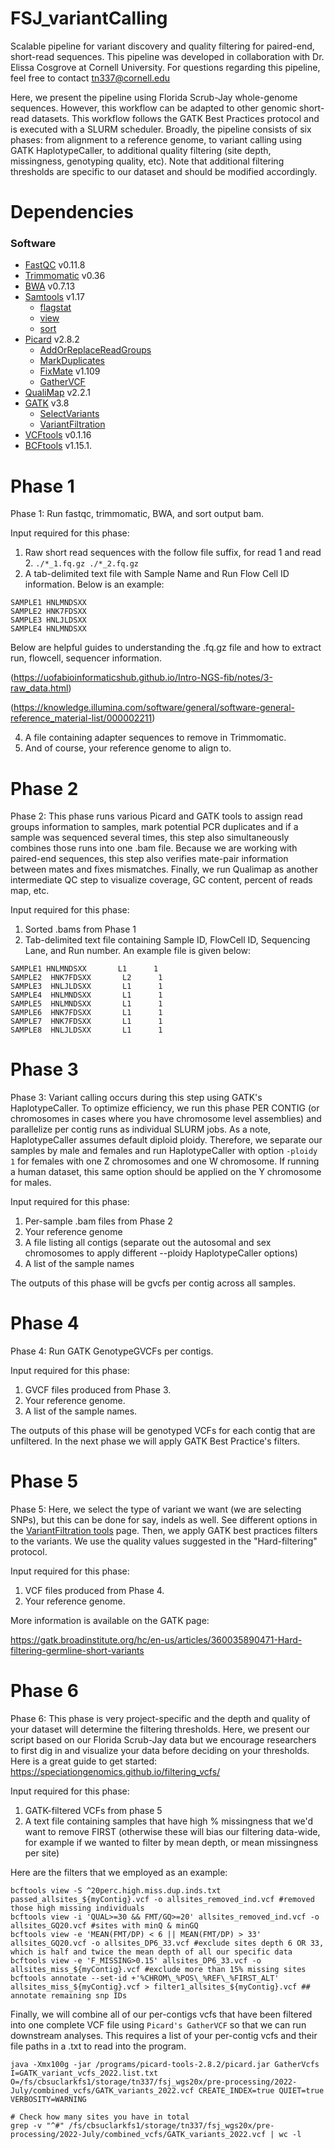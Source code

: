 # FSJ_variantCalling
Scalable pipeline for variant discovery and quality filtering for paired-end, short-read sequences. This pipeline was developed in collaboration with Dr. Elissa Cosgrove at Cornell University. For questions regarding this pipeline, feel free to contact tn337@cornell.edu

Here, we present the pipeline using Florida Scrub-Jay whole-genome sequences. However, this workflow can be adapted to other genomic short-read datasets. This workflow follows the GATK Best Practices protocol and is executed with a SLURM scheduler. Broadly, the pipeline consists of six phases: from alignment to a reference genome, to variant calling using GATK HaplotypeCaller, to additional quality filtering (site depth, missingness, genotyping quality, etc). Note that additional filtering thresholds are specific to our dataset and should be modified accordingly. 

# Dependencies
### Software
- [FastQC](https://www.bioinformatics.babraham.ac.uk/projects/fastqc/) v0.11.8
- [Trimmomatic](http://www.usadellab.org/cms/?page=trimmomatic) v0.36
- [BWA](https://bio-bwa.sourceforge.net/) v0.7.13
- [Samtools](http://www.htslib.org/doc/samtools) v1.17
   - [flagstat](http://www.htslib.org/doc/samtools-flagstat.html)
   - [view](http://www.htslib.org/doc/samtools-view.html)
   - [sort](https://www.htslib.org/doc/samtools-sort.html)
- [Picard](https://broadinstitute.github.io/picard/) v2.8.2
   - [AddOrReplaceReadGroups](https://gatk.broadinstitute.org/hc/en-us/articles/360037226472-AddOrReplaceReadGroups-Picard-)
   - [MarkDuplicates](https://gatk.broadinstitute.org/hc/en-us/articles/360037052812-MarkDuplicates-Picard-)
   - [FixMate](https://gatk.broadinstitute.org/hc/en-us/articles/360036713471-FixMateInformation-Picard-) v1.109
   - [GatherVCF](https://gatk.broadinstitute.org/hc/en-us/articles/360037422071-GatherVcfs-Picard-)
- [QualiMap](http://qualimap.conesalab.org/) v2.2.1 
- [GATK](https://gatk.broadinstitute.org/hc/en-us) v3.8
   - [SelectVariants](https://gatk.broadinstitute.org/hc/en-us/articles/360037055952-SelectVariants)
   - [VariantFiltration](https://gatk.broadinstitute.org/hc/en-us/articles/360037434691-VariantFiltration)
- [VCFtools](https://vcftools.sourceforge.net/) v0.1.16
- [BCFtools](https://samtools.github.io/bcftools/bcftools.html) v1.15.1.

# Phase 1
Phase 1: Run fastqc, trimmomatic, BWA, and sort output bam. 

Input required for this phase:
  1. Raw short read sequences with the follow file suffix, for read 1 and read 2. ```./*_1.fq.gz ./*_2.fq.gz```
  2. A tab-delimited text file with Sample Name and Run Flow Cell ID information. Below is an example:
  ``` 
SAMPLE1 HNLMNDSXX
SAMPLE2 HNK7FDSXX
SAMPLE3 HNLJLDSXX
SAMPLE4 HNLMNDSXX
  ```
  Below are helpful guides to understanding the .fq.gz file and how to extract run, flowcell, sequencer information.
  
  (https://uofabioinformaticshub.github.io/Intro-NGS-fib/notes/3-raw_data.html)
  
  (https://knowledge.illumina.com/software/general/software-general-reference_material-list/000002211)
  
  4. A file containing adapter sequences to remove in Trimmomatic.
  5. And of course, your reference genome to align to.
  
# Phase 2
Phase 2: This phase runs various Picard and GATK tools to assign read groups information to samples, mark potential PCR duplicates and if a sample was sequenced several times, this step also simultaneously combines those runs into one .bam file. Because we are working with paired-end sequences, this step also verifies mate-pair information between mates and fixes mismatches. Finally, we run Qualimap as another intermediate QC step to visualize coverage, GC content, percent of reads map, etc.

Input required for this phase:
   1. Sorted .bams from Phase 1
   2. Tab-delimited text file containing Sample ID, FlowCell ID, Sequencing Lane, and Run number. An example file is given below:
   
  ```
  SAMPLE1 HNLMNDSXX       L1      1
SAMPLE2  HNK7FDSXX       L2      1
SAMPLE3  HNLJLDSXX       L1      1
SAMPLE4  HNLMNDSXX       L1      1
SAMPLE5  HNLMNDSXX       L1      1
SAMPLE6  HNK7FDSXX       L1      1
SAMPLE7  HNK7FDSXX       L1      1
SAMPLE8  HNLJLDSXX       L1      1
```

# Phase 3
Phase 3: Variant calling occurs during this step using GATK's HaplotypeCaller. To optimize efficiency, we run this phase PER CONTIG (or chromosomes in cases where you have chromosome level assemblies) and parallelize per contig runs as individual SLURM jobs. As a note, HaplotypeCaller assumes default diploid ploidy. Therefore, we separate our samples by male and females and run HaplotypeCaller with option ```-ploidy 1``` for females with one Z chromosomes and one W chromosome. If running a human dataset, this same option should be applied on the Y chromosome for males. 

Input required for this phase:
   1. Per-sample .bam files from Phase 2
   2. Your reference genome
   3. A file listing all contigs (separate out the autosomal and sex chromosomes to apply different --ploidy HaplotypeCaller options)
   4. A list of the sample names

The outputs of this phase will be gvcfs per contig across all samples.

# Phase 4
Phase 4: Run GATK GenotypeGVCFs per contigs. 

Input required for this phase:
   1. GVCF files produced from Phase 3. 
   2. Your reference genome.
   3. A list of the sample names.
   
The outputs of this phase will be genotyped VCFs for each contig that are unfiltered. In the next phase we will apply GATK Best Practice's filters.

# Phase 5
Phase 5: Here, we select the type of variant we want (we are selecting SNPs), but this can be done for say, indels as well. See different options in the [VariantFiltration tools](https://gatk.broadinstitute.org/hc/en-us/articles/360037434691-VariantFiltration) page. Then, we apply GATK best practices filters to the variants. We use the quality values suggested in the "Hard-filtering" protocol.

Input required for this phase:
   1. VCF files produced from Phase 4. 
   2. Your reference genome.
   
   More information is available on the GATK page:
   
   https://gatk.broadinstitute.org/hc/en-us/articles/360035890471-Hard-filtering-germline-short-variants
   
 
   
# Phase 6
Phase 6: This phase is very project-specific and the depth and quality of your dataset will determine the filtering thresholds. Here, we present our script based on our Florida Scrub-Jay data but we encourage researchers to first dig in and visualize your data before deciding on your thresholds. Here is a great guide to get started: https://speciationgenomics.github.io/filtering_vcfs/

Input required for this phase:
   1. GATK-filtered VCFs from phase 5
   2. A text file containing samples that have high % missingness that we'd want to remove FIRST (otherwise these will bias our filtering data-wide, for example if we wanted to filter by mean depth, or mean missingness per site)
   
Here are the filters that we employed as an example:
```
bcftools view -S ^20perc.high.miss.dup.inds.txt passed_allsites_${myContig}.vcf -o allsites_removed_ind.vcf #removed those high missing individuals
bcftools view -i 'QUAL>=30 && FMT/GQ>=20' allsites_removed_ind.vcf -o allsites_GQ20.vcf #sites with minQ & minGQ
bcftools view -e 'MEAN(FMT/DP) < 6 || MEAN(FMT/DP) > 33' allsites_GQ20.vcf -o allsites_DP6_33.vcf #exclude sites depth 6 OR 33, which is half and twice the mean depth of all our specific data
bcftools view -e 'F_MISSING>0.15' allsites_DP6_33.vcf -o allsites_miss_${myContig}.vcf #exclude more than 15% missing sites
bcftools annotate --set-id +'%CHROM\_%POS\_%REF\_%FIRST_ALT' allsites_miss_${myContig}.vcf > filter1_allsites_${myContig}.vcf ## annotate remaining snp IDs
```


Finally, we will combine all of our per-contigs vcfs that have been filtered into one complete VCF file using ```Picard's GatherVCF``` so that we can run downstream analyses. This requires a list of your per-contig vcfs and their file paths in a .txt to read into the program. 

```
java -Xmx100g -jar /programs/picard-tools-2.8.2/picard.jar GatherVcfs I=GATK_variant_vcfs_2022.list.txt O=/fs/cbsuclarkfs1/storage/tn337/fsj_wgs20x/pre-processing/2022-July/combined_vcfs/GATK_variants_2022.vcf CREATE_INDEX=true QUIET=true VERBOSITY=WARNING

# Check how many sites you have in total
grep -v "^#" /fs/cbsuclarkfs1/storage/tn337/fsj_wgs20x/pre-processing/2022-July/combined_vcfs/GATK_variants_2022.vcf | wc -l
```







